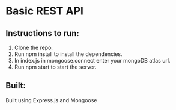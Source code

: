 # Basic REST API

## Instructions to run:

1. Clone the repo.
2. Run npm install to install the dependencies.
3. In index.js in mongoose.connect enter your mongoDB atlas url.
4. Run npm start to start the server.

## Built:

Built using Express.js and Mongoose
